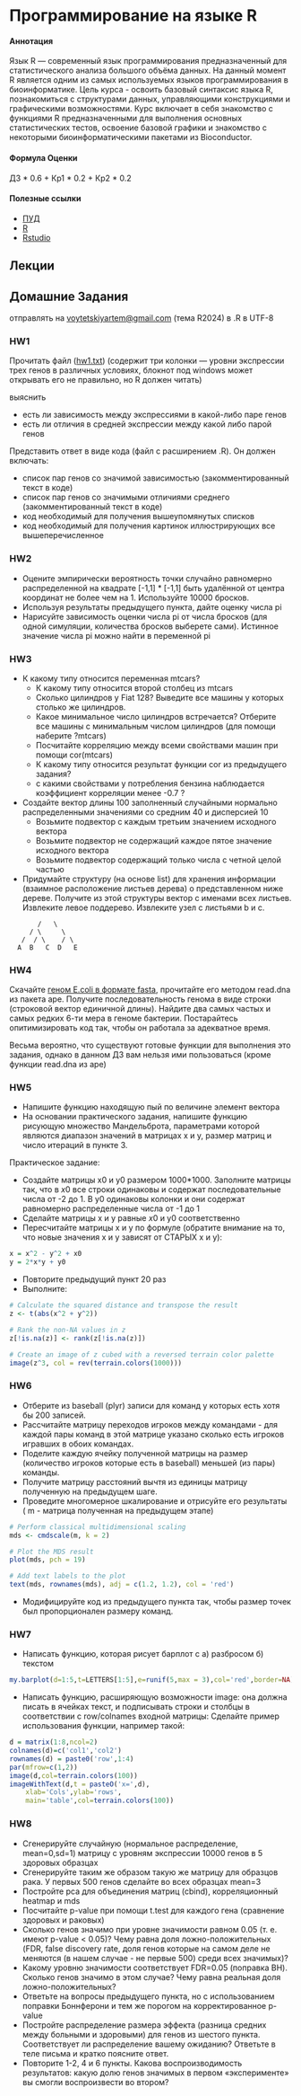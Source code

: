 # Программирование на языке R

#### Аннотация
Язык R — современный язык программирования предназначенный для статистического анализа большого объёма данных. На данный момент R является одним из самых используемых языков программирования в биоинформатике. Цель курса - освоить базовый синтаксис языка R, познакомиться с структурами данных, управляющими конструкциями и графическими возможностями. Курс включает в себя знакомство с функциями R предназначенными для выполнения основных статистических тестов, освоение базовой графики и знакомство с некоторыми биоинформатическими пакетами из Bioconductor.


#### Формула Оценки
ДЗ * 0.6 + Кр1 * 0.2 + Кр2 * 0.2

#### Полезные ссылки
- [ПУД](https://www.hse.ru/edu/courses/900081242)
- [R](https://www.r-project.org/)
- [Rstudio](https://posit.co/download/rstudio-desktop/)

## Лекции


## Домашние Задания

отправлять на [voytetskiyartem@gmail.com](mailto:voytetskiyartem@gmail.com) (тема R2024) в .R в UTF-8

### HW1

Прочитать файл ([hw1.txt](https://github.com/Vladm0z/HSE-Bioinformatics/blob/main/Bioinformatics/MSc/introR/hw1.txt)) (содержит три колонки — уровни экспрессии трех генов в различных условиях, блокнот под windows может открывать его не правильно, но R должен читать)

выяснить
- есть ли зависимость между экспрессиями в какой-либо паре генов
- есть ли отличия в средней экспрессии между какой либо парой генов

Представить ответ в виде кода (файл с расширением .R). Он должен включать:
- список пар генов со значимой зависимостью (закомментированный текст в коде)
- список пар генов со значимыми отличиями среднего (закомментированный текст в коде)
- код необходимый для получения вышеупомянутых списков
- код необходимый для получения картинок иллюстрирующих все вышеперечисленное

### HW2

- Оцените эмпирически вероятность точки случайно равномерно распределенной на квадрате [-1,1] * [-1,1] быть удалённой от центра координат не более чем на 1. Используйте 10000 бросков.
- Используя результаты предыдущего пункта, дайте оценку числа рі
- Нарисуйте зависимость оценки числа рі от числа бросков (для одной симуляции, количества бросков выберете сами). Истинное значение числа рі можно найти в переменной рі


### HW3

- К какому типу относится переменная mtcars?
  - К какому типу относится второй столбец из mtcars
  - Сколько цилиндров у Fiat 128? Выведите все машины у которых столько же цилиндров.
  - Какое минимальное число цилиндров встречается? Отберите все машины с минимальным числом цилиндров (для помощи наберите ?mtcars)
  - Посчитайте корреляцию между всеми свойствами машин при помощи cor(mtcars)
  - К какому типу относится результат функции cor из предыдущего задания?
  - с какими свойствами у потребления бензина наблюдается коэффициент корреляции менее -0.7 ?
- Создайте вектор длины 100 заполненный случайными нормально распределенными значениями со средним 40 и дисперсией 10
  - Возьмите подвектор с каждым третьим значением исходного вектора
  - Возьмите подвектор не содержащий каждое пятое значение исходного вектора
  - Возьмите подвектор содержащий только числа с четной целой частью
- Придумайте структуру (на основе list) для хранения информации (взаимное расположение листьев дерева) о представленном ниже дереве. Получите из этой структуры вектор с именами всех листьев. Извлеките левое поддерево. Извлеките узел с листьями b и с.
```
       /   \
     / \     \
   /  / \    / \
  A  B   C  D   E
```

### HW4

Скачайте [геном E.coli в формате fasta](https://www.ncbi.nlm.nih.gov/nuccore/NC_011750.1?report=fasta), прочитайте его методом read.dna из пакета ape. Получите последовательность генома в виде строки (строковой вектор единичной длины). Найдите два самых частых и самых редких 6-ти мера в геноме бактерии. Постарайтесь опитимизировать код так, чтобы он работала за адекватное время.

Весьма вероятно, что существуют готовые функции для выполнения это задания, однако в данном ДЗ вам нельзя ими пользоваться (кроме функции read.dna из ape)

### HW5

- Напишите функцию находящую пый по величине элемент вектора
- На основании практического задания, напишите функцию рисующую множество Мандельброта, параметрами которой являются диапазон значений в матрицах х и у, размер матриц и число итераций в пункте 3.
  
Практическое задание:
- Создайте матрицы x0 и у0 размером 1000*1000. Заполните матрицы так, что в $x 0$ все строки одинаковы и содержат последовательные числа от -2 до 1. В у0 одинаковы колонки и они содержат равномерно распределенные числа от -1 до 1
- Сделайте матрицы x и у равные $x 0$ и у0 соответственно
- Пересчитайте матрицы x и у по формуле (обратите внимание на то, что новые значения х и у зависят от СТАРЫХ x и у):
  
```R
x = x^2 - y^2 + x0
y = 2*x*y + y0
```

- Повторите предыдущий пункт 20 раз
- Выполните:
  
```R
# Calculate the squared distance and transpose the result
z <- t(abs(x^2 + y^2))

# Rank the non-NA values in z
z[!is.na(z)] <- rank(z[!is.na(z)])

# Create an image of z cubed with a reversed terrain color palette
image(z^3, col = rev(terrain.colors(1000)))
```

### HW6

- Отберите из baseball (plyr) записи для команд у которых есть хотя бы 200 записей.
- Рассчитайте матрицу переходов игроков между командами - для каждой пары команд в этой матрице указано сколько есть игроков игравших в обоих командах.
- Поделите каждую ячейку полученной матрицы на размер (количество игроков которые есть в baseball) меньшей (из пары) команды.
- Получите матрицу расстояний вычтя из единицы матрицу полученную на предыдущем шаге.
- Проведите многомерное шкалирование и отрисуйте его результаты ( m - матрица полученная на предыдущем этапе)
  
```R
# Perform classical multidimensional scaling
mds <- cmdscale(m, k = 2)

# Plot the MDS result
plot(mds, pch = 19)

# Add text labels to the plot
text(mds, rownames(mds), adj = c(1.2, 1.2), col = 'red')
```

- Модифицируйте код из предыдущего пункта так, чтобы размер точек был пропорционален размеру команд.

### HW7

- Написать функцию, которая рисует барплот с а) разбросом б) текстом
```R
my.barplot(d=1:5,t=LETTERS[1:5],e=runif(5,max = 3),col='red',border=NA)
```
- Написать функцию, расширяющую возможности image: она должна писать в ячейках текст, и подписывать строки и столбцы в соответствии с row/colnames входной матрицы:
Сделайте пример использования функции, например такой:
```R
d = matrix(1:8,ncol=2)
colnames(d)=c('col1','col2')
rownames(d) = paste0('row',1:4)
par(mfrow=c(1,2))
image(d,col=terrain.colors(100))
imageWithText(d,t = pasteO('x=',d),
    xlab='Cols',ylab='rows',
    main='table',col=terrain.colors(100))
```

### HW8

- Сгенерируйте случайную (нормальное распределение, mean=0,sd=1) матрицу с уровням экспрессии 10000 генов в 5 здоровых образцах
- Сгенерируйте таким же образом такую же матрицу для образцов рака. У первых 500 генов сделайте во всех образцах mean=3
- Постройте рса для объединения матриц (cbind), корреляционный heatmap и mds
- Посчитайте p-value при помощи t.test для каждого гена (сравнение здоровых и раковых)
- Сколько генов значимо при уровне значимости равном 0.05 (т. е. имеют p-value < 0.05)? Чему равна доля ложно-положительных (FDR, false discovery rate, доля генов которые на самом деле не меняются (в нашем случае - не первые 500) среди всех значимых)?
- Какому уровню значимости соответствует FDR=0.05 (поправка ВН). Сколько генов значимо в этом случае? Чему равна реальная доля ложно-положительных?
- Ответьте на вопросы предыдущего пункта, но с использованием поправки Боннферони и тем же порогом на корректированное p-value
- Постройте распределение размера эффекта (разница средних между больными и здоровыми) для генов из шестого пункта. Соответствует ли распределение вашему ожиданию? Ответьте в теле письма и кратко поясните ответ.
- Повторите 1-2, 4 и 6 пункты. Какова воспроизводимость результатов: какую долю генов значимых в первом «эксперименте» вы смогли воспроизвести во втором?
